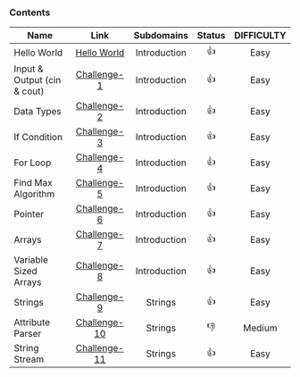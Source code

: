 ### Contents

| Name        | Link           |  Subdomains | Status | DIFFICULTY |
| ------------- |:-------------:| :--------:| :--------: |:----------------:|
| Hello World | [Hello World](https://github.com/kevsersrca/Hackerrank-cpp-challanges/tree/master/Hello-World)    | Introduction |:+1:|Easy|
| Input & Output (cin & cout)     | [Challenge-1](https://github.com/kevsersrca/Hackerrank-cpp-challanges/tree/master/Challenge-1) |Introduction |:+1:|Easy |
| Data Types      | [Challenge-2](https://github.com/kevsersrca/Hackerrank-cpp-challanges/tree/master/Challenge-2)      |  Introduction|:+1:|Easy|
| If Condition | [Challenge-3](https://github.com/kevsersrca/Hackerrank-cpp-challanges/tree/master/Challenge-3)    |  Introduction|:+1:|Easy|
| For Loop | [Challenge-4](https://github.com/kevsersrca/Hackerrank-cpp-challanges/tree/master/Challenge-4)    |  Introduction|:+1:|Easy|
| Find Max Algorithm | [Challenge-5](https://github.com/kevsersrca/Hackerrank-cpp-challanges/tree/master/Challenge-5)    |  Introduction |:+1:|Easy|
| Pointer | [Challenge-6](https://github.com/kevsersrca/Hackerrank-cpp-challanges/tree/master/Challenge-6)    |  Introduction|:+1:|Easy|
| Arrays | [Challenge-7](https://github.com/kevsersrca/Hackerrank-cpp-challanges/tree/master/Challenge-7)    |  Introduction|:+1:|Easy|
| Variable Sized Arrays | [Challenge-8](https://github.com/kevsersrca/Hackerrank-cpp-challanges/tree/master/Challenge-8)    | Introduction |:+1:|Easy|
| Strings | [Challenge-9](https://github.com/kevsersrca/Hackerrank-cpp-challanges/tree/master/Challenge-9)    | Strings |:+1:|Easy|
| Attribute Parser | [Challenge-10](https://github.com/kevsersrca/Hackerrank-cpp-challanges/tree/master/Challenge-10)    | Strings |:-1:|Medium|
| String Stream | [Challenge-11](https://github.com/kevsersrca/Hackerrank-cpp-challanges/tree/master/Challenge-11)    | Strings |:+1:|Easy|
